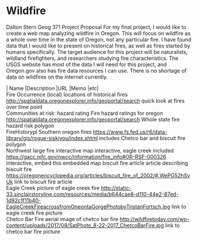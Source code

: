 # Wildfire

Dalton Stern
Geog 371
Project Proposal
For my final project, I would like to create a web map analyzing wildfire in Oregon. This will focus on wildfire as a whole over time in the state of Oregon, not any particular fire. I have found data that I would like to present on historical fires, as well as fires started by humans specifically. The target audience for this project will be naturalists, wildland firefighters, and researchers studying fire characteristics. The USGS website has most of the data I will need for this project, and Oregon.gov also has fire data resources I can use. There is no shortage of data on wildfires on the internet currently. 

| Name                                	|Description                      	|URL                                     	|Memo                                	|etc|         
  Fire Occurrence (local)             	locations of historical fires    	http://spatialdata.oregonexplorer.info/geoportal/search	quick look at fires over time       	point       
  Communities at risk: hazard rating  	Fire hazard ratings for oregon   	http://spatialdata.oregonexplorer.info/geoportal/search	Whole state fire hazard risk        	polygon     
  FireHistorypl                       	Southern oregon fires            	https://www.fs.fed.us/r6/data-library/gis/rogue-siskiyou/index.shtml	includes Chetco bar and biscuit fire	polygon     
  Northwest large fire interactive map	interactive, eagle creek included	https://gacc.nifc.gov/nwcc/information/fire_info#OR-RSF-000326	interactive, embed this             	embedded map
  biscuit fire article                	article describing biscuit fire  	https://oregonencyclopedia.org/articles/biscuit_fire_of_2002/#.WePG52hSyUk	link to biscuit fire                	article     
  Eagle Creek                         	picture of eagle creek fire      	http://static-33.sinclairstoryline.com/resources/media/b644cae8-d110-44e2-87ed-1d92c1f11b40-EagleCreekFireacrossfromOneontaGorgePhotobyTristanFortsch.jpg	link to eagle creek fire            	picture     
  Chetco Bar Fire                     	aerial image of chetco bar fire  	http://wildfiretoday.com/wp-content/uploads/2017/08/SatPhoto_8-22-2017_ChetcoBarFire.jpg	link to chetco bar fire             	picture     


